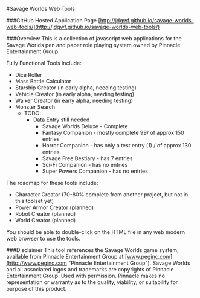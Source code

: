 #Savage Worlds Web Tools

###GitHub Hosted Application Page
[http://jdgwf.github.io/savage-worlds-web-tools/](http://jdgwf.github.io/savage-worlds-web-tools/)

###Overview
This is a collection of javascript web applications for the Savage Worlds pen and paper role playing system owned by Pinnacle Entertainment Group.

Fully Functional Tools Include:

* Dice Roller
* Mass Battle Calculator
* Starship Creator (in early alpha, needing testing)
* Vehicle Creator (in early alpha, needing testing)
* Walker Creator (in early alpha, needing testing)
* Monster Search
	* TODO:
		* Data Entry still needed
			* Savage Worlds Deluxe - Complete
			* Fantasy Companion - mostly complete 99/ of approx 150 entries
			* Horror Companion - has only a test entry (1) / of approx 130 entries
			* Savage Free Bestiary - has 7 entries
			* Sci-Fi Companion - has no entries
			* Super Powers Companion - has no entries
			


The roadmap for these tools include:

* Character Creator (70-80% complete from another project, but not in this toolset yet)
* Power Armor Creator (planned)
* Robot Creator (planned)
* World Creator (planned)

You should be able to double-click on the HTML file in any web modern web browser to use the tools.



###Disclaimer
This tool references the Savage Worlds game system, available from Pinnacle Entertainment Group at [www.peginc.com](http://www.peginc.com "Pinnacle Entertainment Group"). Savage Worlds and all associated logos and trademarks are copyrights of Pinnacle Entertainment Group. Used with permission. Pinnacle makes no representation or warranty as to the quality, viability, or suitability for purpose of this product.
